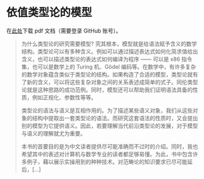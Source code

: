 # 依值类型论的模型

在[此处](https://github.com/Trebor-Huang/model/actions)下载 pdf 文档（需要登录 GitHub 账号）。

> 为什么类型论的研究需要模型? 究其根本，模型就是给语法赋予含义的数学结构。类型论可以有多种含义。例如可以通过描述表达式如何化简求值给出含义，也可以描述类型论的表达式如何编译为程序 —— 可以是 x86 指令集，也可以是数学上的 Turing 机、Gödel 编码等。在数学中，有许多复杂的数学对象蕴含类似于类型论的结构。如果构造了合适的模型，类型论就有了新的含义，可以将这些复杂对象之间的关系表述成简单的式子。同伦类型论就是这种思路的成功范例。同时，模型还可以帮助我们证明语法具备的性质，例如正规化、参数性等等。
>
> 类型论的语法与语义是互相作用的。为了描述某些语义对象，我们从这些对象的结构中提取出一套类型论的语法。而研究这套语法的性质时，又会提出别的模型为它提供语义。因此，若要理解当代前沿类型论的发展，对于模型与语义的理解就尤为重要。
>
> 本书的首要目的是为中文读者提供尽可能准确而不过时的介绍。同时，我也希望其中的表述对计算机与数学专业的读者都足够易懂。为此，书中包含许多例子，藉以展示实操用到的种种技术。对范畴论的知识要求已尽可能延后，[…]

